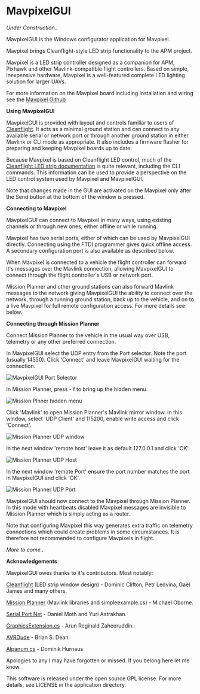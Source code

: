 # MavpixelGUI
*Under Construction..*

MavpixelGUI is the Windows configurator application for Mavpixel.

Mavpixel brings Cleanflight-style LED strip functionality to the APM project.

Mavpixel is a LED strip controller designed as a companion for APM, Pixhawk and other Mavlink-compatible flight controllers. Based on simple, inexpensive hardware, Mavpixel is a well-featured complete LED lighting solution for larger UAVs.

For more information on the Mavpixel board including installation and wiring see the [Mavpixel Github](http://github.com/prickle/Mavpixel)

**Using MavpixelGUI**

MavpixelGUI is provided with layout and controls familiar to users of [Cleanflight](http://github.com/cleanflight/cleanflight). It acts as a minimal ground station and can connect to any available serial or network port or through another ground station in either Mavlink or CLI mode as appropriate. It also includes a firmware flasher for preparing and keeping Mavpixel boards up to date.

Because Mavpixel is based on Cleanflight LED control, much of the [Cleanflight LED strip documentation](https://github.com/cleanflight/cleanflight/blob/master/docs/LedStrip.md) is quite relevant, including the CLI commands. This information can be used to provide a perspective on the LED control system used by Mavpixel and MavpixelGUI.

Note that changes made in the GUI are activated on the Mavpixel only after the Send button at the bottom of the window is pressed.

**Connecting to Mavpixel**

MavpixelGUI can connect to Mavpixel in many ways, using existing channels or through new ones, either offline or while running.

Mavpixel has two serial ports, either of which can be used by MavpixelGUI directly. Connecting using the FTDI programmer gives quick offline access. A secondary configuration port is also available as described below.

When Mavpixel is connected to a vehicle the flight controller can forward it's messages over the Mavlink connection, allowing MavpixelGUI to connect through the flight controller's USB or network port. 

Mission Planner and other ground stations can also forward Mavlink messages to the network giving MavpixelGUI the ability to connect over the network, through a running ground station, back up to the vehicle, and on to a live Mavpixel for full remote configuration access. For more details see below.

**Connecting through Mission Planner**

Connect Mission Planner to the vehicle in the usual way over USB, telemetry or any other preferred connection.

In MavpixelGUI select the UDP entry from the Port selector. Note the port (usually 14550). Click 'Connect' and leave MavpixelGUI waiting for the connection.

![MavpixelGUI Port Selector](https://github.com/prickle/MavpixelGUI/raw/master/images/MavpixelGUIUDP.jpg)

In Mission Planner, press <ctl> - f to bring up the hidden menu. 

![Mission Plnner hidden menu](https://github.com/prickle/MavpixelGUI/raw/master/images/MissionPlannerMirror.jpg)
 
Click 'Mavlink' to open Mission Planner's Mavlink mirror window. 
In this window, select 'UDP Client' and 115200, enable write access and click 'Connect'.

![Mission Planner UDP window](https://github.com/prickle/MavpixelGUI/raw/master/images/MissionPlannerUDP.jpg)
 
In the next window 'remote host' leave it as default 127.0.0.1 and click 'OK'.

![Mission Planner UDP Host](https://github.com/prickle/MavpixelGUI/raw/master/images/MissinPlannerHost.jpg)

In the next window 'remote Port' ensure the port number matches the port in MavpixelGUI and click 'OK'.

![Mission Planner UDP Port](https://github.com/prickle/MavpixelGUI/raw/master/images/MissinPlannerPort.jpg)

MavpixelGUI should now connect to the Mavpixel through Mission Planner. In this mode with heartbeats disabled Mavpixel messages are invisible to Mission Planner which is simply acting as a router.   

Note that configuring Mavpixel this way generates extra traffic on telemetry connections which could create problems in some circumstances. It is therefore not recommended to configure Mavpixels in flight. 

*More to come..*

**Acknowledgements**

MavpixelGUI owes thanks to it's contributors. Most notably:

[Cleanflight](http://github.com/cleanflight/cleanflight) (LED strip window design) - Dominic Clifton, Petr Ledvina, Gaël James and many others.

[Mission Planner](http://github.com/ArduPilot/MissionPlanner) (Mavlink libraries and simpleexample.cs) - Michael Oborne.

[Serial Port Net](http://sourceforge.net/projects/serialportnet/) - Daniel Moth and Yuri Astrakhan.

[GraphicsExtension.cs](http://www.codeproject.com/Articles/38436/Extended-Graphics-Rounded-rectangles-Font-metrics) - Arun Reginald Zaheeruddin.

[AVRDude](http://www.nongnu.org/avrdude/) - Brian S. Dean.

[Alpanum.cs](http://www.davekoelle.com/) - Dominik Hurnaus

Apologies to any I may have forgotten or missed. If you belong here let me know.

This software is released under the open source GPL license. For more details, see LICENSE in the application directory.
